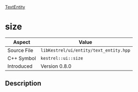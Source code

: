 [TextEntity](index)
# size
| Aspect | Value |
| --- | --- |
| Source File | `libKestrel/ui/entity/text_entity.hpp` |
| C++ Symbol | `kestrel::ui::size` |
| Introduced | Version 0.8.0 |
## Description

